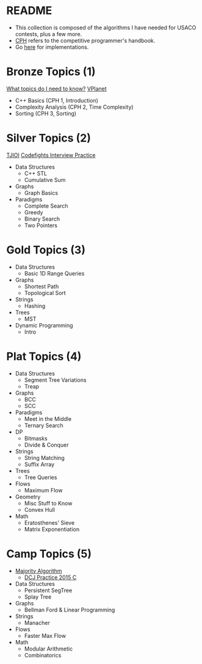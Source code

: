 # README

  * This collection is composed of the algorithms I have needed for USACO contests, plus a few more. 
  * [CPH](https://cses.fi/book.pdf) refers to the competitive programmer's handbook.
  * Go [here](https://github.com/bqi343/USACO/blob/master/Implementations/notebook.pdf) for implementations.

# Bronze Topics (1)

[What topics do I need to know?](https://www.quora.com/What-topics-algorithms-should-be-mastered-to-pass-each-of-the-four-divisions-of-USACO)
[VPlanet](https://vplanetcoding.com/)

  * C++ Basics (CPH 1, Introduction)
  * Complexity Analysis (CPH 2, Time Complexity)
  * Sorting (CPH 3, Sorting)

# Silver Topics (2)

[TJIOI](https://github.com/tjsct/tjioi-study-guide)
[Codefights Interview Practice](https://codefights.com/interview-practice)

  * Data Structures
    * C++ STL
    * Cumulative Sum
  * Graphs
    * Graph Basics
  * Paradigms
    * Complete Search
    * Greedy
    * Binary Search
    * Two Pointers 

# Gold Topics (3)

  * Data Structures
  	* Basic 1D Range Queries
  * Graphs
  	* Shortest Path
  	* Topological Sort
  * Strings
    * Hashing
  * Trees
  	* MST
  * Dynamic Programming
    * Intro

# Plat Topics (4)

  * Data Structures
    * Segment Tree Variations
    * Treap
  * Graphs
    * BCC
    * SCC
  * Paradigms
    * Meet in the Middle
    * Ternary Search
  * DP
    * Bitmasks
    * Divide & Conquer
  * Strings
    * String Matching
    * Suffix Array
  * Trees
    * Tree Queries
  * Flows
    * Maximum Flow
  * Geometry
    * Misc Stuff to Know
    * Convex Hull
  * Math
    * Eratosthenes' Sieve
    * Matrix Exponentiation

# Camp Topics (5)

  * [Majority Algorithm](https://en.wikipedia.org/wiki/Boyer%E2%80%93Moore_majority_vote_algorithm)
    * [DCJ Practice 2015 C](https://code.google.com/codejam/contest/4264486/dashboard#s=p2)
  * Data Structures
    * Persistent SegTree
    * Splay Tree
  * Graphs
    * Bellman Ford & Linear Programming
  * Strings
    * Manacher
  * Flows
    * Faster Max Flow
  * Math
  	* Modular Arithmetic
  	* Combinatorics
